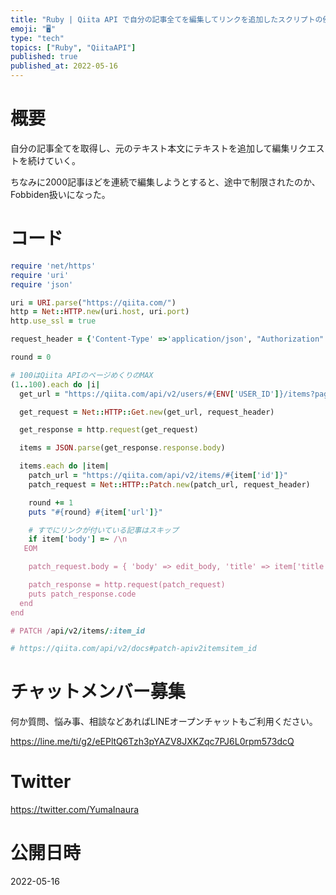 ```yaml
---
title: "Ruby | Qiita API で自分の記事全てを編集してリンクを追加したスクリプトの例"
emoji: "🖥"
type: "tech"
topics: ["Ruby", "QiitaAPI"]
published: true
published_at: 2022-05-16
---
```


# 概要

自分の記事全てを取得し、元のテキスト本文にテキストを追加して編集リクエストを続けていく。

ちなみに2000記事ほどを連続で編集しようとすると、途中で制限されたのか、Fobbiden扱いになった。

# コード

```rb
require 'net/https'
require 'uri'
require 'json'

uri = URI.parse("https://qiita.com/")
http = Net::HTTP.new(uri.host, uri.port)
http.use_ssl = true

request_header = {'Content-Type' =>'application/json', "Authorization" => "Bearer #{ENV['TOKEN']}"}

round = 0

# 100はQiita APIのページめくりのMAX
(1..100).each do |i|
  get_url = "https://qiita.com/api/v2/users/#{ENV['USER_ID']}/items?page=#{i}&per_page=100"

  get_request = Net::HTTP::Get.new(get_url, request_header)

  get_response = http.request(get_request)

  items = JSON.parse(get_response.response.body)

  items.each do |item|
    patch_url = "https://qiita.com/api/v2/items/#{item['id']}"
    patch_request = Net::HTTP::Patch.new(patch_url, request_header)

    round += 1
    puts "#{round} #{item['url']}"

    # すでにリンクが付いている記事はスキップ
    if item['body'] =~ /\n
   EOM

    patch_request.body = { 'body' => edit_body, 'title' => item['title'] }.to_json

    patch_response = http.request(patch_request)
    puts patch_response.code
  end
end

# PATCH /api/v2/items/:item_id

# https://qiita.com/api/v2/docs#patch-apiv2itemsitem_id
```













<!-- Update From Qiita API -->

# チャットメンバー募集


何か質問、悩み事、相談などあればLINEオープンチャットもご利用ください。

https://line.me/ti/g2/eEPltQ6Tzh3pYAZV8JXKZqc7PJ6L0rpm573dcQ





# Twitter


https://twitter.com/YumaInaura


<!-- Update From Qiita API -->



# 公開日時

2022-05-16
